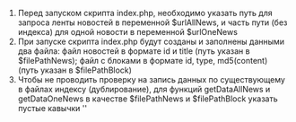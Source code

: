1. Перед запуском скрипта index.php, необходимо указать путь для запроса ленты новостей в переменной $urlAllNews, 
и часть пути (без индекса) для одной новости в переменной $urlOneNews
2. При запуске скрипта index.php будут созданы и заполнены данными два файла:
файл новостей в формате id и title (путь указан в $filePathNews);
файл с блоками в формате  id, type, md5(content)(путь указан в $filePathBlock)
3. Чтобы не проводить проверку на запись данных по существующему в файлах индексу (дублирование), 
для функций getDataAllNews и getDataOneNews
в качестве $filePathNews и $filePathBlock указать пустые кавычки ''
